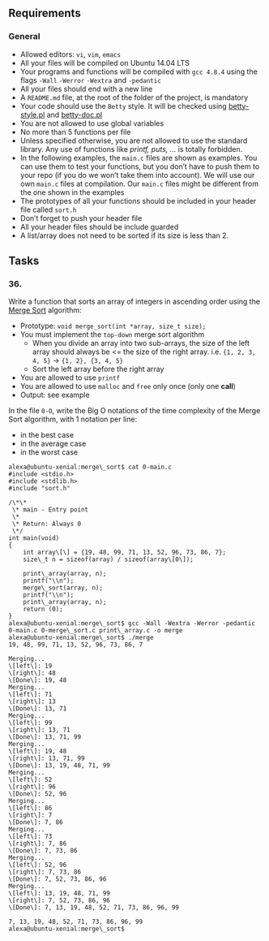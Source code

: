 ## Requirements

### General

*   Allowed editors: `vi`, `vim`, `emacs`
*   All your files will be compiled on Ubuntu 14.04 LTS
*   Your programs and functions will be compiled with `gcc 4.8.4` using the flags `-Wall` `-Werror` `-Wextra` and `-pedantic`
*   All your files should end with a new line
*   A `README.md` file, at the root of the folder of the project, is mandatory
*   Your code should use the `Betty` style. It will be checked using [betty-style.pl](https://github.com/hs-hq/Betty/blob/master/betty-style.pl "betty-style.pl") and [betty-doc.pl](https://github.com/hs-hq/Betty/blob/master/betty-doc.pl "betty-doc.pl")
*   You are not allowed to use global variables
*   No more than 5 functions per file
*   Unless specified otherwise, you are not allowed to use the standard library. Any use of functions like _printf, puts, …_ is totally forbidden.
*   In the following examples, the `main.c` files are shown as examples. You can use them to test your functions, but you don’t have to push them to your repo (if you do we won’t take them into account). We will use our own `main.c` files at compilation. Our `main.c` files might be different from the one shown in the examples
*   The prototypes of all your functions should be included in your header file called `sort.h`
*   Don’t forget to push your header file
*   All your header files should be include guarded
*   A list/array does not need to be sorted if its size is less than 2.

## Tasks

### 36.

Write a function that sorts an array of integers in ascending order using the [Merge Sort](/rltoken/ySi_kjCNSAeBKdsCl8SgZw "Merge Sort") algorithm:

*   Prototype: `void merge_sort(int *array, size_t size);`
*   You must implement the `top-down` merge sort algorithm
    *   When you divide an array into two sub-arrays, the size of the left array should always be <= the size of the right array. i.e. `{1, 2, 3, 4, 5}` -> `{1, 2}, {3, 4, 5}`
    *   Sort the left array before the right array
*   You are allowed to use `printf`
*   You are allowed to use `malloc` and `free` only once (only one **call**)
*   Output: see example

In the file `0-O`, write the Big O notations of the time complexity of the Merge Sort algorithm, with 1 notation per line:

*   in the best case
*   in the average case
*   in the worst case
```
alexa@ubuntu-xenial:merge\_sort$ cat 0-main.c
#include <stdio.h>
#include <stdlib.h>
#include "sort.h"

/\*\*
 \* main - Entry point
 \*
 \* Return: Always 0
 \*/
int main(void)
{
    int array\[\] = {19, 48, 99, 71, 13, 52, 96, 73, 86, 7};
    size\_t n = sizeof(array) / sizeof(array\[0\]);

    print\_array(array, n);
    printf("\\n");
    merge\_sort(array, n);
    printf("\\n");
    print\_array(array, n);
    return (0);
}
alexa@ubuntu-xenial:merge\_sort$ gcc -Wall -Wextra -Werror -pedantic 0-main.c 0-merge\_sort.c print\_array.c -o merge
alexa@ubuntu-xenial:merge\_sort$ ./merge
19, 48, 99, 71, 13, 52, 96, 73, 86, 7

Merging...
\[left\]: 19
\[right\]: 48
\[Done\]: 19, 48
Merging...
\[left\]: 71
\[right\]: 13
\[Done\]: 13, 71
Merging...
\[left\]: 99
\[right\]: 13, 71
\[Done\]: 13, 71, 99
Merging...
\[left\]: 19, 48
\[right\]: 13, 71, 99
\[Done\]: 13, 19, 48, 71, 99
Merging...
\[left\]: 52
\[right\]: 96
\[Done\]: 52, 96
Merging...
\[left\]: 86
\[right\]: 7
\[Done\]: 7, 86
Merging...
\[left\]: 73
\[right\]: 7, 86
\[Done\]: 7, 73, 86
Merging...
\[left\]: 52, 96
\[right\]: 7, 73, 86
\[Done\]: 7, 52, 73, 86, 96
Merging...
\[left\]: 13, 19, 48, 71, 99
\[right\]: 7, 52, 73, 86, 96
\[Done\]: 7, 13, 19, 48, 52, 71, 73, 86, 96, 99

7, 13, 19, 48, 52, 71, 73, 86, 96, 99
alexa@ubuntu-xenial:merge\_sort$
```
